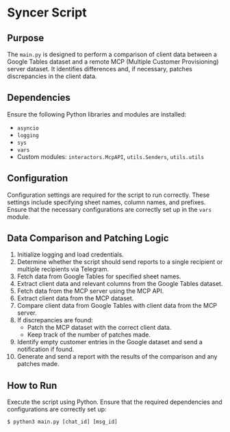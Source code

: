 # Syncer Script

## Purpose

The `main.py` is designed to perform a comparison of client data between a Google Tables dataset and a remote MCP (Multiple Customer Provisioning) server dataset. It identifies differences and, if necessary, patches discrepancies in the client data.

## Dependencies

Ensure the following Python libraries and modules are installed:

- `asyncio`
- `logging`
- `sys`
- `vars`
- Custom modules: `interactors.McpAPI`, `utils.Senders`, `utils.utils`

## Configuration

Configuration settings are required for the script to run correctly. These settings include specifying sheet names, column names, and prefixes. Ensure that the necessary configurations are correctly set up in the `vars` module.

## Data Comparison and Patching Logic

1. Initialize logging and load credentials.
2. Determine whether the script should send reports to a single recipient or multiple recipients via Telegram.
3. Fetch data from Google Tables for specified sheet names.
4. Extract client data and relevant columns from the Google Tables dataset.
5. Fetch data from the MCP server using the MCP API.
6. Extract client data from the MCP dataset.
7. Compare client data from Google Tables with client data from the MCP server.
8. If discrepancies are found:
   - Patch the MCP dataset with the correct client data.
   - Keep track of the number of patches made.
9. Identify empty customer entries in the Google dataset and send a notification if found.
10. Generate and send a report with the results of the comparison and any patches made.

## How to Run

Execute the script using Python. Ensure that the required dependencies and configurations are correctly set up:

```shell
$ python3 main.py [chat_id] [msg_id]
```
